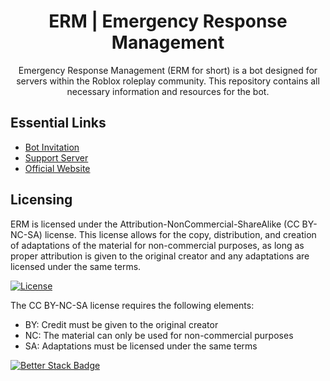 <h1 align="center">ERM | Emergency Response Management</h1>

<p align="center">Emergency Response Management (ERM for short) is a bot designed for servers within the Roblox roleplay community. This repository contains all necessary information and resources for the bot. </p>

## Essential Links
- [Bot Invitation](https://canary.discord.com/api/oauth2/authorize?client_id=978662093408591912&permissions=8&scope=applications.commands%20bot)
- [Support Server](https://discord.gg/FAC629TzBy)
- [Official Website](https://ermbot.xyz/)

## Licensing
ERM is licensed under the Attribution-NonCommercial-ShareAlike (CC BY-NC-SA) license. This license allows for the copy, distribution, and creation of adaptations of the material for non-commercial purposes, as long as proper attribution is given to the original creator and any adaptations are licensed under the same terms.

[![License](https://licensebuttons.net/l/by-nc-sa/3.0/88x31.png)](https://top.gg/bot/978662093408591912)

The CC BY-NC-SA license requires the following elements:
- BY: Credit must be given to the original creator
- NC: The material can only be used for non-commercial purposes
- SA: Adaptations must be licensed under the same terms


[![Better Stack Badge](https://uptime.betterstack.com/status-badges/v1/monitor/insx.svg)](https://uptime.betterstack.com/?utm_source=status_badge)

